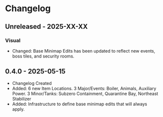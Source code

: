 # Changelog

## Unreleased - 2025-XX-XX

### Visual
- Changed: Base Minimap Edits has been updated to reflect new events, boss tiles, and security rooms.

## 0.4.0 - 2025-05-15
- Changelog Created
- Added: 6 new Item Locations. 3 Major/Events: Boiler, Animals, Auxiliary Power. 3 Minor/Tanks: Subzero Containment, Quarantine Bay, Northeast Stabilizer
- Added: Infrastructure to define base minimap edits that will always apply.